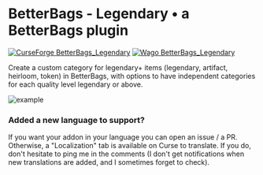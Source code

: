 # BetterBags - Legendary • a BetterBags plugin
[![CurseForge BetterBags_Legendary](https://img.shields.io/badge/CurseForge-BetterBags_Legendary-EB622B.svg?style=flat)](https://www.curseforge.com/wow/addons/betterbags-legendary)
[![Wago BetterBags_Legendary](https://img.shields.io/badge/Wago-BetterBags_Legendary-B71D23.svg?style=flat)](https://addons.wago.io/addons/betterbags-legendary)

Create a custom category for legendary+ items (legendary, artifact, heirloom, token) in BetterBags, with options to have independent categories for each quality level legendary or above.

![example](https://media.forgecdn.net/attachments/861/254/betterbags_legendary_3.png)


### Added a new language to support?

If you want your addon in your language you can open an issue / a PR. Otherwise, a "Localization" tab is available on Curse to translate. If you do, don't hesitate to ping me in the comments (I don't get notifications when new translations are added, and I sometimes forget to check).
